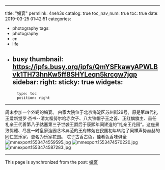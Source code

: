 
---
title: "婚宴"
permlink: 4neh3s
catalog: true
toc_nav_num: true
toc: true
date: 2019-03-25 01:42:51
categories:
- photography
tags:
- photography
- cn
- life
- busy
thumbnail: https://ipfs.busy.org/ipfs/QmYSFkawyAPWLBvk1TH73hnKw5ff8SHYLeqn5krcgw7jgp
sidebar:
    right:
        sticky: true
widgets:
    -
        type: toc
        position: right
---


周末参加一个外甥的婚宴。
白家大院位于北京海淀区苏州街29号，原是第四代礼王爱新觉罗·杰书--清太祖努尔哈赤次子、八大铁帽子王之首、正红旗旗主、首任礼亲王代善第八子祜塞第三子世袭王爵后于康熙年间建造的“礼亲王花园”。这座景致优雅、尽显一时皇家造园艺术典范的王府林苑在民国初年转给了同样声势赫赫的同仁堂乐家，更名为乐家花园。
院子古香古色，佳肴色香味俱全
![mmexport1553474559595.jpg](https://ipfs.busy.org/ipfs/QmYSFkawyAPWLBvk1TH73hnKw5ff8SHYLeqn5krcgw7jgp)
![mmexport1553474570220.jpg](https://ipfs.busy.org/ipfs/Qmbs8NiBA4gbX6Wh7Hf285UmqRRqCNBXyW8PMnikUyNUwT)
![mmexport1553474587283.jpg](https://ipfs.busy.org/ipfs/QmU1ayuEp3KhSpeLzxk5KcLJvzTs1Qq7erHxvD75eALzp6)


- - -

This page is synchronized from the post: [婚宴](https://steemit.com/@andrewma/4neh3s)
